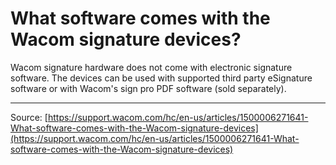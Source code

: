 # What software comes with the Wacom signature devices?

Wacom signature hardware does not come with electronic signature software. The devices can be used with supported third party eSignature software or with Wacom's sign pro PDF software (sold separately).

---
Source: [https://support.wacom.com/hc/en-us/articles/1500006271641-What-software-comes-with-the-Wacom-signature-devices](https://support.wacom.com/hc/en-us/articles/1500006271641-What-software-comes-with-the-Wacom-signature-devices)
